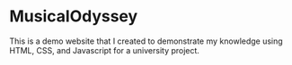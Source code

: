 # MusicalOdyssey

This is a demo website that I created to demonstrate my knowledge using HTML, CSS, and Javascript for a university project.
